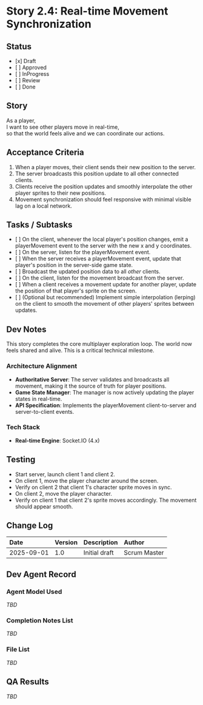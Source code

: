 # **Story 2.4: Real-time Movement Synchronization**

## **Status**

* \[x\] Draft  
* \[ \] Approved  
* \[ \] InProgress  
* \[ \] Review  
* \[ \] Done

## **Story**

As a player,  
I want to see other players move in real-time,  
so that the world feels alive and we can coordinate our actions.

## **Acceptance Criteria**

1. When a player moves, their client sends their new position to the server.  
2. The server broadcasts this position update to all other connected clients.  
3. Clients receive the position updates and smoothly interpolate the other player sprites to their new positions.  
4. Movement synchronization should feel responsive with minimal visible lag on a local network.

## **Tasks / Subtasks**

* \[ \] On the client, whenever the local player's position changes, emit a playerMovement event to the server with the new x and y coordinates.  
* \[ \] On the server, listen for the playerMovement event.  
* \[ \] When the server receives a playerMovement event, update that player's position in the server-side game state.  
* \[ \] Broadcast the updated position data to all *other* clients.  
* \[ \] On the client, listen for the movement broadcast from the server.  
* \[ \] When a client receives a movement update for another player, update the position of that player's sprite on the screen.  
* \[ \] (Optional but recommended) Implement simple interpolation (lerping) on the client to smooth the movement of other players' sprites between updates.

## **Dev Notes**

This story completes the core multiplayer exploration loop. The world now feels shared and alive. This is a critical technical milestone.

### **Architecture Alignment**

* **Authoritative Server**: The server validates and broadcasts all movement, making it the source of truth for player positions.  
* **Game State Manager**: The manager is now actively updating the player states in real-time.  
* **API Specification**: Implements the playerMovement client-to-server and server-to-client events.

### **Tech Stack**

* **Real-time Engine**: Socket.IO (4.x)

## **Testing**

* Start server, launch client 1 and client 2\.  
* On client 1, move the player character around the screen.  
* Verify on client 2 that client 1's character sprite moves in sync.  
* On client 2, move the player character.  
* Verify on client 1 that client 2's sprite moves accordingly. The movement should appear smooth.

## **Change Log**

| Date | Version | Description | Author |
| :---- | :---- | :---- | :---- |
| 2025-09-01 | 1.0 | Initial draft | Scrum Master |

## **Dev Agent Record**

### **Agent Model Used**

*TBD*

### **Completion Notes List**

*TBD*

### **File List**

*TBD*

## **QA Results**

*TBD*